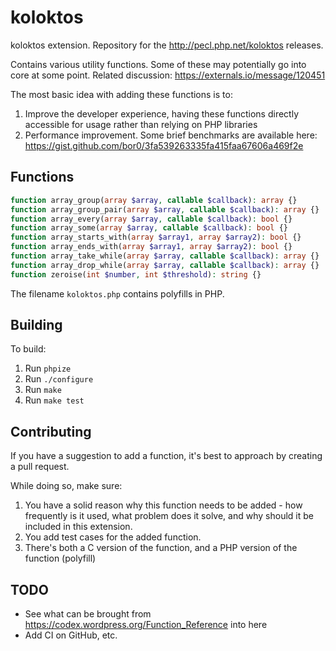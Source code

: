 # koloktos

koloktos extension. Repository for the http://pecl.php.net/koloktos releases.

Contains various utility functions. Some of these may potentially go into core at some point. Related discussion: https://externals.io/message/120451

The most basic idea with adding these functions is to:

1. Improve the developer experience, having these functions directly accessible for usage rather than relying on PHP libraries
2. Performance improvement. Some brief benchmarks are available here: https://gist.github.com/bor0/3fa539263335fa415faa67606a469f2e

## Functions

```php
function array_group(array $array, callable $callback): array {}
function array_group_pair(array $array, callable $callback): array {}
function array_every(array $array, callable $callback): bool {}
function array_some(array $array, callable $callback): bool {}
function array_starts_with(array $array1, array $array2): bool {}
function array_ends_with(array $array1, array $array2): bool {}
function array_take_while(array $array, callable $callback): array {}
function array_drop_while(array $array, callable $callback): array {}
function zeroise(int $number, int $threshold): string {}
```

The filename `koloktos.php` contains polyfills in PHP.

## Building

To build:
1. Run `phpize`
2. Run `./configure`
3. Run `make`
4. Run `make test`

## Contributing

If you have a suggestion to add a function, it's best to approach by creating a pull request.

While doing so, make sure:

1. You have a solid reason why this function needs to be added - how frequently is it used, what problem does it solve, and why should it be included in this extension.
2. You add test cases for the added function.
3. There's both a C version of the function, and a PHP version of the function (polyfill)

## TODO

- See what can be brought from https://codex.wordpress.org/Function_Reference into here
- Add CI on GitHub, etc.
